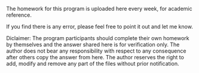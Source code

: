 The homework for this program is uploaded here every week, for academic reference.

If you find there is any error, please feel free to point it out and let me know.

Diclaimer: The program participants should complete their own homework by themselves
and the answer shared here is for verification only. The author does not bear any
responsibility with respect to any consequence after others copy the answer from here.
The author reserves the right to add, modify and remove any part of the files without
prior notification.

